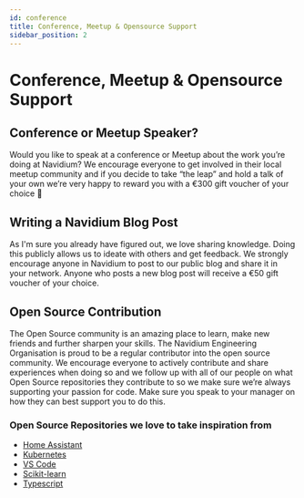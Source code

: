 ```yaml
---
id: conference
title: Conference, Meetup & Opensource Support
sidebar_position: 2
---
```


# Conference, Meetup & Opensource Support

## Conference or Meetup Speaker?
Would you like to speak at a conference or Meetup about the work you’re doing at Navidium? 
We encourage everyone to get involved in their local meetup community and if you decide to take “the leap” and hold a talk of your own we’re very happy to reward you with a €300 gift voucher of your choice 🥳

## Writing a Navidium Blog Post
As I'm sure you already have figured out, we love sharing knowledge. Doing this publicly allows us to ideate with others and get feedback. We strongly encourage anyone in Navidium to post to our public blog and share it in your network. Anyone who posts a new blog post will receive a €50 gift voucher of your choice.

## Open Source Contribution
The Open Source community is an amazing place to learn, make new friends and further sharpen your skills.
The Navidium Engineering Organisation is proud to be a regular contributor into the open source community. We encourage everyone to actively contribute and share experiences when doing so and we follow up with all of our people on what Open Source repositories they contribute to so we make sure we’re always supporting your passion for code. Make sure you speak to your manager on how they can best support you to do this.

### Open Source Repositories we love to take inspiration from

 - [Home Assistant](https://github.com/home-assistant)
 - [Kubernetes](https://github.com/kubernetes/kubernetes)
 - [VS Code](https://github.com/microsoft/vscode)
 - [Scikit-learn](https://github.com/scikit-learn/scikit-learn)
 - [Typescript](https://github.com/microsoft/TypeScript)
